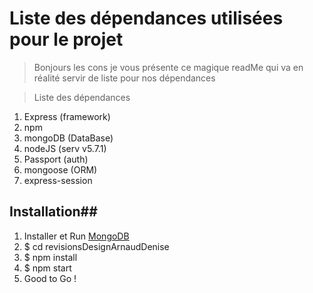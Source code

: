 # Liste des dépendances utilisées pour le projet

>Bonjours les cons je vous présente ce magique readMe qui va en  réalité servir de liste pour nos dépendances

>Liste des dépendances

1. Express (framework)
2. npm 
3. mongoDB (DataBase)
4. nodeJS (serv v5.7.1)
5. Passport (auth)
6. mongoose (ORM)
7. express-session

## Installation##

1. Installer et Run [MongoDB](https://docs.mongodb.com/)
2. $ cd revisionsDesignArnaudDenise
3. $ npm install
4. $ npm start
5. Good to Go !